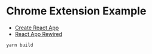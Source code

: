 # Chrome Extension Example

- [Create React App](https://github.com/facebook/create-react-app)
- [React App Rewired](https://github.com/timarney/react-app-rewired)

```sh
yarn build
```
